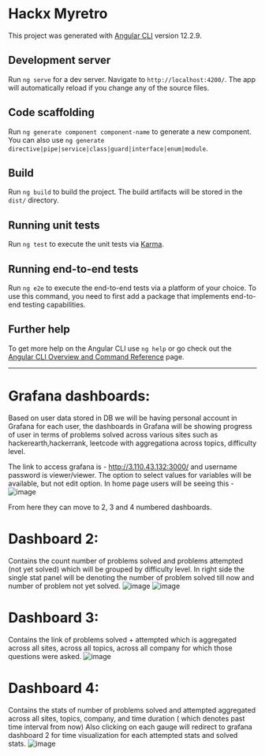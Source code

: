 # Hackx Myretro

This project was generated with [Angular CLI](https://github.com/angular/angular-cli) version 12.2.9.

## Development server

Run `ng serve` for a dev server. Navigate to `http://localhost:4200/`. The app will automatically reload if you change any of the source files.

## Code scaffolding

Run `ng generate component component-name` to generate a new component. You can also use `ng generate directive|pipe|service|class|guard|interface|enum|module`.

## Build

Run `ng build` to build the project. The build artifacts will be stored in the `dist/` directory.

## Running unit tests

Run `ng test` to execute the unit tests via [Karma](https://karma-runner.github.io).

## Running end-to-end tests

Run `ng e2e` to execute the end-to-end tests via a platform of your choice. To use this command, you need to first add a package that implements end-to-end testing capabilities.

## Further help

To get more help on the Angular CLI use `ng help` or go check out the [Angular CLI Overview and Command Reference](https://angular.io/cli) page.

---------------------------------------

# Grafana dashboards:
Based on user data stored in DB we will be having personal account in Grafana for each user, the dashboards in Grafana will be showing progress of user in terms of problems solved across various sites such as hackerearth,hackerrank, leetcode with aggregationa across topics, difficulty level.

The link to access grafana is - http://3.110.43.132:3000/ and username password is viewer/viewer. The option to select values for variables will be available, but not edit option. 
In home page users will be seeing this - 
![image](https://user-images.githubusercontent.com/30981073/136684137-b3406cae-b712-4ddc-832e-b9894ac96b75.png)

From here they can move to 2, 3 and 4 numbered dashboards.
# Dashboard 2:
Contains the count number of problems solved and problems attempted (not yet solved) which will be grouped by difficulty level. In right side the single stat
panel will be denoting the number of problem solved till now and number of problem not yet solved.
![image](https://user-images.githubusercontent.com/30981073/136684265-79d3c53c-1ed1-4257-8102-6a1ce376899f.png)
![image](https://user-images.githubusercontent.com/30981073/136684314-d2658822-f878-4adc-a072-259c8fbe375f.png)


# Dashboard 3:
Contains the link of problems solved + attempted which is aggregated across all sites, across all topics, across all company for which those questions were asked.
![image](https://user-images.githubusercontent.com/30981073/136684334-7ead004e-e7de-4559-ae0d-962bee8c467f.png)


# Dashboard 4:
Contains the stats of number of problems solved and attempted aggregated across all sites, topics, company, and time duration ( which denotes past time interval from now)
Also clicking on each gauge will redirect to grafana dashboard 2 for time visualization for each attempted stats and solved stats.
![image](https://user-images.githubusercontent.com/30981073/136684393-80c56a83-4685-40e0-8903-a2788e552a44.png)
